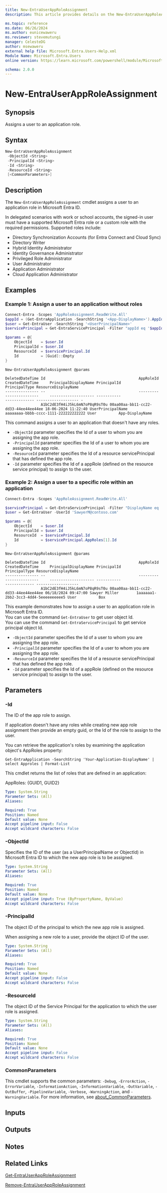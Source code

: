 ```yaml
---
title: New-EntraUserAppRoleAssignment
description: This article provides details on the New-EntraUserAppRoleAssignment command.

ms.topic: reference
ms.date: 06/26/2024
ms.author: eunicewaweru
ms.reviewer: stevemutungi
manager: CelesteDG
author: msewaweru
external help file: Microsoft.Entra.Users-Help.xml
Module Name: Microsoft.Entra.Users
online version: https://learn.microsoft.com/powershell/module/Microsoft.Entra.Users/New-EntraUserAppRoleAssignment

schema: 2.0.0
---
```


# New-EntraUserAppRoleAssignment

## Synopsis

Assigns a user to an application role.

## Syntax

```powershell
New-EntraUserAppRoleAssignment
 -ObjectId <String>
 -PrincipalId <String>
 -Id <String>
 -ResourceId <String>
 [<CommonParameters>]
```

## Description

The `New-EntraUserAppRoleAssignment` cmdlet assigns a user to an application role in Microsoft Entra ID.

In delegated scenarios with work or school accounts, the signed-in user must have a supported Microsoft Entra role or a custom role with the required permissions. Supported roles include:

- Directory Synchronization Accounts (for Entra Connect and Cloud Sync)
- Directory Writer
- Hybrid Identity Administrator
- Identity Governance Administrator
- Privileged Role Administrator
- User Administrator
- Application Administrator
- Cloud Application Administrator

## Examples

### Example 1: Assign a user to an application without roles

```powershell
Connect-Entra -Scopes 'AppRoleAssignment.ReadWrite.All'
$appId = (Get-EntraApplication -SearchString '<App-DisplayName>').AppId
$user = Get-EntraUser -SearchString '<UserPrincipalName>'
$servicePrincipal = Get-EntraServicePrincipal -Filter "appId eq '$appId'"

$params = @{
    ObjectId    = $user.Id
    PrincipalId = $user.Id
    ResourceId  = $servicePrincipal.Id
    Id          = [Guid]::Empty
}

New-EntraUserAppRoleAssignment @params
```

```Output
DeletedDateTime Id                                          AppRoleId                            CreatedDateTime     PrincipalDisplayName PrincipalId                          PrincipalType ResourceDisplayName
--------------- --                                          ---------                            ---------------     -------------------- -----------                          ------------- ------------------- -
                A1bC2dE3fH4iJ5kL6mN7oP8qR9sT0u 00aa00aa-bb11-cc22-dd33-44ee44ee44ee 18-06-2024 11:22:40 UserPrincipalName          aaaaaaaa-bbbb-cccc-1111-222222222222 User          App-DisplayName 
```

This command assigns a user to an application that doesn't have any roles.

- `-ObjectId` parameter specifies the Id of a user to whom you are assigning the app role.
- `-PrincipalId` parameter specifies the Id of a user to whom you are assigning the app role.
- `-ResourceId` parameter specifies the Id of a resource servicePrincipal that has defined the app role.
- `-Id` parameter specifies the Id of a appRole (defined on the resource service principal) to assign to the user.

### Example 2: Assign a user to a specific role within an application

```powershell
Connect-Entra -Scopes 'AppRoleAssignment.ReadWrite.All'

$servicePrincipal = Get-EntraServicePrincipal -Filter "DisplayName eq 'Box'"
$user = Get-EntraUser -UserId 'SawyerM@contoso.com'

$params = @{
    ObjectId    = $user.Id
    PrincipalId = $user.Id
    ResourceId  = $servicePrincipal.Id
    Id          = $servicePrincipal.AppRoles[1].Id
}

New-EntraUserAppRoleAssignment @params
```

```Output
DeletedDateTime Id                                          AppRoleId                            CreatedDateTime     PrincipalDisplayName PrincipalId                          PrincipalType ResourceDisplayName
--------------- --                                          ---------                            ---------------     -------------------- -----------                          ------------- -------------------
                A1bC2dE3fH4iJ5kL6mN7oP8qR9sT0u 00aa00aa-bb11-cc22-dd33-44ee44ee44ee 06/18/2024 09:47:00 Sawyer Miller        1aaaaaa1-2bb2-3cc3-4dd4-5eeeeeeeeee5 User          Box
```

This example demonstrates how to assign a user to an application role in Microsoft Entra ID.  
You can use the command `Get-EntraUser` to get user object Id.  
You can use the command `Get-EntraServicePrincipal` to get service principal object Id.

- `-ObjectId` parameter specifies the Id of a user to whom you are assigning the app role.
- `-PrincipalId` parameter specifies the Id of a user to whom you are assigning the app role.
- `-ResourceId` parameter specifies the Id of a resource servicePrincipal that has defined the app role.
- `-Id` parameter specifies the Id of a appRole (defined on the resource service principal) to assign to the user.

## Parameters

### -Id

The ID of the app role to assign.

If application doesn't have any roles while creating new app role assignment then provide an empty guid, or the Id of the role to assign to the user.

You can retrieve the application's roles by examining the application object's AppRoles property:

`Get-EntraApplication -SearchString 'Your-Application-DisplayName' | select Approles | Format-List`

This cmdlet returns the list of roles that are defined in an application:

AppRoles: {GUID1, GUID2}

```yaml
Type: System.String
Parameter Sets: (All)
Aliases:

Required: True
Position: Named
Default value: None
Accept pipeline input: False
Accept wildcard characters: False
```

### -ObjectId

Specifies the ID of the user (as a UserPrincipalName or ObjectId) in Microsoft Entra ID to which the new app role is to be assigned.

```yaml
Type: System.String
Parameter Sets: (All)
Aliases:

Required: True
Position: Named
Default value: None
Accept pipeline input: True (ByPropertyName, ByValue)
Accept wildcard characters: False
```

### -PrincipalId

The object ID of the principal to which the new app role is assigned.

When assigning a new role to a user, provide the object ID of the user.

```yaml
Type: System.String
Parameter Sets: (All)
Aliases:

Required: True
Position: Named
Default value: None
Accept pipeline input: False
Accept wildcard characters: False
```

### -ResourceId

The object ID of the Service Principal for the application to which the user role is assigned.

```yaml
Type: System.String
Parameter Sets: (All)
Aliases:

Required: True
Position: Named
Default value: None
Accept pipeline input: False
Accept wildcard characters: False
```

### CommonParameters

This cmdlet supports the common parameters: `-Debug`, `-ErrorAction`, `-ErrorVariable`, `-InformationAction`, `-InformationVariable`, `-OutVariable`, `-OutBuffer`, `-PipelineVariable`, `-Verbose`, `-WarningAction`, and `-WarningVariable`. For more information, see [about_CommonParameters](https://go.microsoft.com/fwlink/?LinkID=113216).

## Inputs

## Outputs

## Notes

## Related Links

[Get-EntraUserAppRoleAssignment](Get-EntraUserAppRoleAssignment.md)

[Remove-EntraUserAppRoleAssignment](Remove-EntraUserAppRoleAssignment.md)
